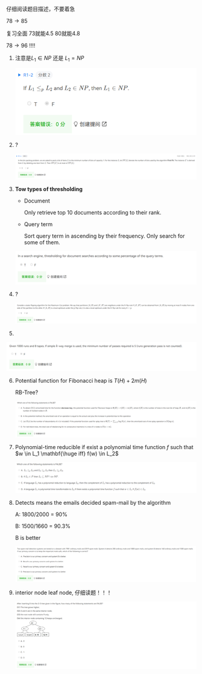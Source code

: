 仔细阅读题目描述，不要着急

$78 \rightarrow 85$

复习全面 73就能4.5 80就能4.8

$78 \rightarrow 96$ !!!!

1. 注意是$L_1 \in NP$ 还是 $L_1 = NP$

   ![image-20240611143917305](2018-2019.assets/image-20240611143917305.png)

2. ?

   ![image-20240611143959872](2018-2019.assets/image-20240611143959872.png)

3. **Tow types of thresholding**

   * Document

     Only retrieve top 10 documents according to their rank.

   * Query term

     Sort query term in ascending by their frequency. Only search for some of them.

   ![image-20240611144034002](2018-2019.assets/image-20240611144034002.png)

4. ?

   ![image-20240611144414163](2018-2019.assets/image-20240611144414163.png)

5. 

   ![image-20240611144430571](2018-2019.assets/image-20240611144430571.png)

6. Potential function for Fibonacci heap is $T(H) + 2m(H)$

   RB-Tree?

   ![image-20240611144655579](2018-2019.assets/image-20240611144655579.png)

7. Polynomial-time reducible if exist a polynomial time function $f$ such that $w \in L_1 \mathbf{\huge iff} f(w) \in L_2$ 

   ![image-20240611144952344](2018-2019.assets/image-20240611144952344.png)

8. Detects means the emails decided spam-mail by the algorithm

   A: 1800/2000 = 90%

   B: 1500/1660 = 90.3%

   B is better

   ![image-20240611145403286](2018-2019.assets/image-20240611145403286.png)

9. interior node leaf node, 仔细读题！！！

   ![image-20240611145440236](2018-2019.assets/image-20240611145440236.png)

   

   

